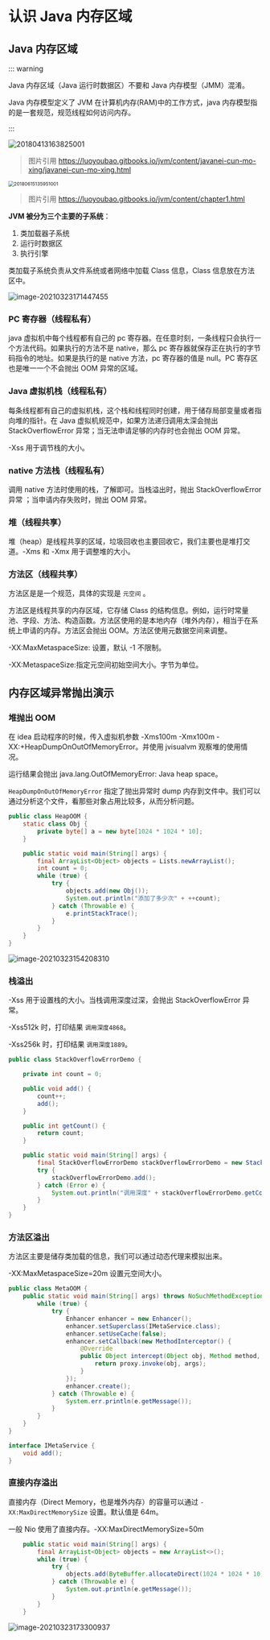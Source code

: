 # 认识 Java 内存区域



## Java 内存区域



::: warning

Java 内存区域（Java 运行时数据区）不要和 Java 内存模型（JMM）混淆。

Java 内存模型定义了 JVM 在计算机内存(RAM)中的工作方式，java 内存模型指的是一套规范，规范线程如何访问内存。

::: 



![20180413163825001](./jvm-memory-model.assets/20210323144335.png)

> 图片引用 https://luoyoubao.gitbooks.io/jvm/content/javanei-cun-mo-xing/javanei-cun-mo-xing.html

<img src="./jvm-memory-model.assets/20210323144519.png" alt="20180615135951001" style="zoom: 67%;" />

> 图片引用 https://luoyoubao.gitbooks.io/jvm/content/chapter1.html

**JVM 被分为三个主要的子系统**：

1. 类加载器子系统
2. 运行时数据区
3. 执行引擎

类加载子系统负责从文件系统或者网络中加载 Class 信息，Class 信息放在方法区中。

![image-20210323171447455](./jvm-memory-model.assets/20210323171447-1196406.png)

### PC 寄存器（线程私有）

java 虚拟机中每个线程都有自己的 pc 寄存器。在任意时刻，一条线程只会执行一个方法代码。如果执行的方法不是 native，那么 pc 寄存器就保存正在执行的字节码指令的地址。如果是执行的是 native 方法，pc 寄存器的值是 null。PC 寄存区也是唯一一个不会抛出 OOM 异常的区域。

### Java 虚拟机栈（线程私有）

每条线程都有自己的虚拟机栈，这个栈和线程同时创建，用于储存局部变量或者指向堆的指针。在 Java 虚拟机规范中，如果方法递归调用太深会抛出 StackOverflowError 异常；当无法申请足够的内存时也会抛出 OOM 异常。

-Xss 用于调节栈的大小。

### native 方法栈（线程私有）

调用 native 方法时使用的栈，了解即可。当栈溢出时，抛出 StackOverflowError 异常 ；当申请内存失败时，抛出 OOM 异常。

### 堆（线程共享）

堆（heap）是线程共享的区域，垃圾回收也主要回收它，我们主要也是堆打交道。-Xms 和 -Xmx 用于调整堆的大小。

### 方法区（线程共享）

方法区是是一个规范，具体的实现是 `元空间` 。

方法区是线程共享的内存区域，它存储 Class 的结构信息。例如，运行时常量池、字段、方法、构造函数。方法区使用的是本地内存（堆外内存），相当于在系统上申请的内存。方法区会抛出 OOM。方法区使用元数据空间来调整。

-XX:MaxMetaspaceSize: 设置，默认 -1 不限制。

-XX:MetaspaceSize:指定元空间初始空间大小。字节为单位。

## 内存区域异常抛出演示

### 堆抛出 OOM

在 idea 启动程序的时候，传入虚拟机参数 -Xms100m -Xmx100m -XX:+HeapDumpOnOutOfMemoryError。并使用 jvisualvm 观察堆的使用情况。

运行结果会抛出 java.lang.OutOfMemoryError: Java heap space。

`HeapDumpOnOutOfMemoryError` 指定了抛出异常时 dump 内存到文件中。我们可以通过分析这个文件，看那些对象占用比较多，从而分析问题。

```java
public class HeapOOM {
    static class Obj {
        private byte[] a = new byte[1024 * 1024 * 10];
    }

    public static void main(String[] args) {
        final ArrayList<Object> objects = Lists.newArrayList();
        int count = 0;
        while (true) {
            try {
                objects.add(new Obj());
                System.out.println("添加了多少次" + ++count);
            } catch (Throwable e) {
                e.printStackTrace();
            }
        }
    }
}
```

![image-20210323154208310](./jvm-memory-model.assets/20210323154208-1196531.png)

### 栈溢出

-Xss 用于设置栈的大小。当栈调用深度过深，会抛出 StackOverflowError 异常。

-Xss512k 时，打印结果 `调用深度4868`。

-Xss256k 时，打印结果 `调用深度1889`。

```java
public class StackOverflowErrorDemo {

    private int count = 0;

    public void add() {
        count++;
        add();
    }

    public int getCount() {
        return count;
    }

    public static void main(String[] args) {
        final StackOverflowErrorDemo stackOverflowErrorDemo = new StackOverflowErrorDemo();
        try {
            stackOverflowErrorDemo.add();
        } catch (Error e) {
            System.out.println("调用深度" + stackOverflowErrorDemo.getCount());
        }
    }
}
```

### 方法区溢出

方法区主要是储存类加载的信息，我们可以通过动态代理来模拟出来。

-XX:MaxMetaspaceSize=20m 设置元空间大小。

```java
public class MetaOOM {
    public static void main(String[] args) throws NoSuchMethodException, IllegalAccessException, InvocationTargetException, InstantiationException {
        while (true) {
            try {
                Enhancer enhancer = new Enhancer();
                enhancer.setSuperclass(IMetaService.class);
                enhancer.setUseCache(false);
                enhancer.setCallback(new MethodInterceptor() {
                    @Override
                    public Object intercept(Object obj, Method method, Object[] args, MethodProxy proxy) throws Throwable {
                        return proxy.invoke(obj, args);
                    }
                });
                enhancer.create();
            } catch (Throwable e) {
                System.err.println(e.getMessage());
            }
        }
    }
}

interface IMetaService {
    void add();
}
```

### 直接内存溢出

直接内存（Direct Memory，也是堆外内存）的容量可以通过 `-XX:MaxDirectMemorySize` 设置。默认值是 64m。

一般 Nio 使用了直接内存。-XX:MaxDirectMemorySize=50m

```java
    public static void main(String[] args) {
        final ArrayList<Object> objects = new ArrayList<>();
        while (true) {
            try {
                objects.add(ByteBuffer.allocateDirect(1024 * 1024 * 10));
            } catch (Throwable e) {
                System.out.println(e.getMessage());
            }
        }
    }
```

![image-20210323173300937](./jvm-memory-model.assets/20210323173300.png)
